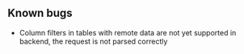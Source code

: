 ## Known bugs

- Column filters in tables with remote data are not yet supported in backend, the request is not parsed correctly

